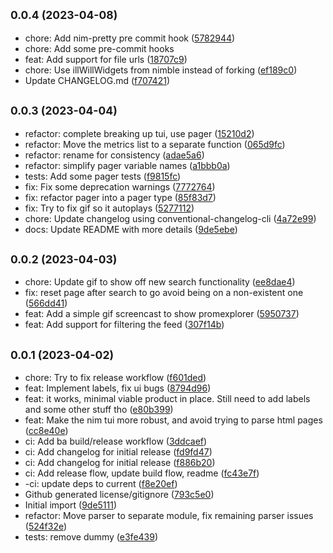## <small>0.0.4  (2023-04-08)</small>

* chore: Add nim-pretty pre commit hook ([5782944](https://github.com/marcusramberg/promexplorer/commit/5782944))
* chore: Add some pre-commit hooks
* feat:  Add support for file urls ([18707c9](https://github.com/marcusramberg/promexplorer/commit/18707c9))
* chore: Use illWillWidgets from nimble instead of forking ([ef189c0](https://github.com/marcusramberg/promexplorer/commit/ef189c0))
* Update CHANGELOG.md ([f707421](https://github.com/marcusramberg/promexplorer/commit/f707421))

## <small>0.0.3 (2023-04-04)</small>

* refactor: complete breaking up tui, use pager ([15210d2](https://github.com/marcusramberg/promexplorer/commit/15210d2))
* refactor: Move the metrics list to a separate function ([065d9fc](https://github.com/marcusramberg/promexplorer/commit/065d9fc))
* refactor: rename for consistency ([adae5a6](https://github.com/marcusramberg/promexplorer/commit/adae5a6))
* refactor: simplify pager variable names ([a1bbb0a](https://github.com/marcusramberg/promexplorer/commit/a1bbb0a))
* tests: Add some pager tests ([f9815fc](https://github.com/marcusramberg/promexplorer/commit/f9815fc))
* fix: Fix some deprecation warnings ([7772764](https://github.com/marcusramberg/promexplorer/commit/7772764))
* fix: refactor pager into a pager type ([85f83d7](https://github.com/marcusramberg/promexplorer/commit/85f83d7))
* fix: Try to fix gif so it autoplays ([5277112](https://github.com/marcusramberg/promexplorer/commit/5277112))
* chore: Update changelog using conventional-changelog-cli ([4a72e99](https://github.com/marcusramberg/promexplorer/commit/4a72e99))
* docs: Update README with more details ([9de5ebe](https://github.com/marcusramberg/promexplorer/commit/9de5ebe))

## <small>0.0.2 (2023-04-03)</small>

* chore: Update gif to show off new search functionality ([ee8dae4](https://github.com/marcusramberg/promexplorer/commit/ee8dae4))
* fix: reset page after search to go avoid being on a non-existent one ([566dd41](https://github.com/marcusramberg/promexplorer/commit/566dd41))
* feat: Add a simple gif screencast to show promexplorer ([5950737](https://github.com/marcusramberg/promexplorer/commit/5950737))
* feat: Add support for filtering the feed ([307f14b](https://github.com/marcusramberg/promexplorer/commit/307f14b))

## <small>0.0.1 (2023-04-02)</small>

* chore: Try to fix release workflow ([f601ded](https://github.com/marcusramberg/promexplorer/commit/f601ded))
* feat: Implement labels, fix ui bugs ([8794d96](https://github.com/marcusramberg/promexplorer/commit/8794d96))
* feat: it works, minimal viable product in place. Still need to add labels and some other stuff tho ([e80b399](https://github.com/marcusramberg/promexplorer/commit/e80b399))
* feat: Make the nim tui more robust, and avoid trying to parse html pages ([cc8e40e](https://github.com/marcusramberg/promexplorer/commit/cc8e40e))
* ci: Add ba build/release workflow ([3ddcaef](https://github.com/marcusramberg/promexplorer/commit/3ddcaef))
* ci: Add changelog for initial release ([fd9fd47](https://github.com/marcusramberg/promexplorer/commit/fd9fd47))
* ci: Add changelog for initial release ([f886b20](https://github.com/marcusramberg/promexplorer/commit/f886b20))
* ci: Add release flow, update build flow, readme ([fc43e7f](https://github.com/marcusramberg/promexplorer/commit/fc43e7f))
* -ci: update deps to current ([f8e20ef](https://github.com/marcusramberg/promexplorer/commit/f8e20ef))
* Github generated license/gitignore ([793c5e0](https://github.com/marcusramberg/promexplorer/commit/793c5e0))
* Initial import ([9de5111](https://github.com/marcusramberg/promexplorer/commit/9de5111))
* refactor: Move parser to separate module, fix remaining parser issues ([524f32e](https://github.com/marcusramberg/promexplorer/commit/524f32e))
* tests: remove dummy ([e3fe439](https://github.com/marcusramberg/promexplorer/commit/e3fe439))

